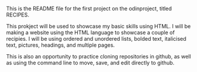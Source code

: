 This is the README file for the first project on the odinproject, titled RECIPES.

This prokject will be used to showcase my basic skills using HTML.  I will be making a website using the HTML language to showcase a couple of recipies. I will be using ordered and unordered lists, bolded text, italicised text, pictures, headings, and multiple pages.

This is also an opportunity to practice cloning repositories in github, as well as using the command line to move, save, and edit directly to github.